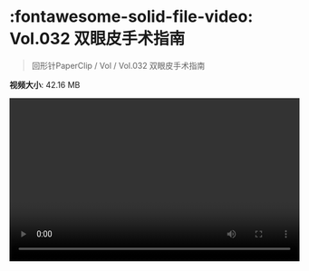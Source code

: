 # :fontawesome-solid-file-video: Vol.032 双眼皮手术指南

> 回形针PaperClip / Vol / Vol.032 双眼皮手术指南

**视频大小**: 42.16 MB

<video id="V-b86eb05b6b0303ecfab1972484ef0c53" width="512" height="288" preload="none" playsinline webkit-playsinline></video>
